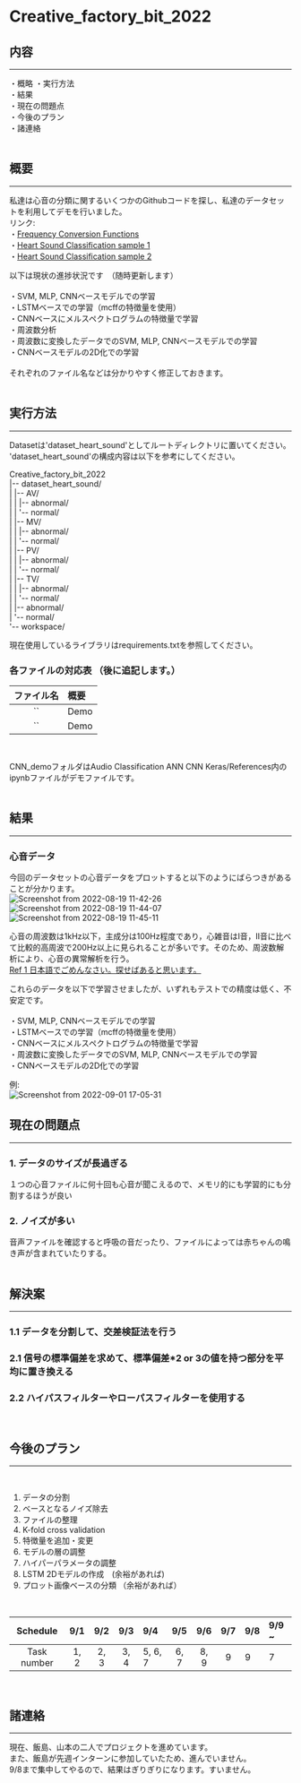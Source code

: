 # Creative_factory_bit_2022

## 内容
---
・概略
・実行方法    
・結果  
・現在の問題点  
・今後のプラン  
・諸連絡  
<br>

## 概要
---
私達は心音の分類に関するいくつかのGithubコードを探し、私達のデータセットを利用してデモを行いました。  
リンク:  
・[Frequency Conversion Functions](https://github.com/nicolaxs69/Phonocardiogram_Processing)  
・[Heart Sound Classification sample 1](https://github.com/aptr288/Heart_Sound_Classification)  
・[Heart Sound Classification sample 2](https://github.com/18D070001/Heart_sound_classification)  
  
以下は現状の進捗状況です　（随時更新します）  
<br>
・SVM, MLP, CNNベースモデルでの学習  
・LSTMベースでの学習（mcffの特徴量を使用）  
・CNNベースにメルスペクトログラムの特徴量で学習  
・周波数分析  
・周波数に変換したデータでのSVM, MLP, CNNベースモデルでの学習  
・CNNベースモデルの2D化での学習  
<br>
それぞれのファイル名などは分かりやすく修正しておきます。  
<br>

## 実行方法
---
Datasetは'dataset_heart_sound'としてルートディレクトリに置いてください。
'dataset_heart_sound'の構成内容は以下を参考にしてください。

Creative_factory_bit_2022<br>
|-- dataset_heart_sound/<br>
|	|-- AV/<br>
| |	|-- abnormal/<br>
| |	'-- normal/<br>
| |-- MV/<br>
| |	|-- abnormal/<br>
| |	'-- normal/<br>
| |-- PV/<br>
| |	|-- abnormal/<br>
| |	'-- normal/<br>
| |-- TV/<br>
| |	|-- abnormal/<br>
| |	'-- normal/<br>
| |-- abnormal/<br>
| '-- normal/<br>
'-- workspace/<br>

現在使用しているライブラリはrequirements.txtを参照してください。<br>
### 各ファイルの対応表 （後に追記します。）<br>
| ファイル名 | 概要 | 
| :---------:| :------------------ |
| `` | Demo | 
| `` | Demo | 
<br>

CNN_demoフォルダはAudio Classification ANN CNN Keras/References内のipynbファイルがデモファイルです。  
<br>

## 結果
---
### 心音データ
今回のデータセットの心音データをプロットすると以下のようにばらつきがあることが分かります。<br>
![Screenshot from 2022-08-19 11-42-26](https://user-images.githubusercontent.com/52558553/187862288-c509ddaa-35cb-490a-be8a-abfcd6a65d64.png)
![Screenshot from 2022-08-19 11-44-07](https://user-images.githubusercontent.com/52558553/187862311-51a80084-e7c5-4da5-976c-1035ee6003ea.png)
![Screenshot from 2022-08-19 11-45-11](https://user-images.githubusercontent.com/52558553/187862326-5229c973-eba3-4a2d-a4c5-e61dea5d0e58.png)

心音の周波数は1kHz以下，主成分は100Hz程度であり，心雑音はI音，II音に比べて比較的高周波で200Hz以上に見られることが多いです。そのため、周波数解析により、心音の異常解析を行う。  
[Ref 1 日本語でごめんなさい。探せばあると思います。](https://www.cst.nihon-u.ac.jp/research/gakujutu/53/pdf/M-20.pdf)  
 

これらのデータを以下で学習させましたが、いずれもテストでの精度は低く、不安定です。  
<br>
・SVM, MLP, CNNベースモデルでの学習  
・LSTMベースでの学習（mcffの特徴量を使用）  
・CNNベースにメルスペクトログラムの特徴量で学習  
・周波数に変換したデータでのSVM, MLP, CNNベースモデルでの学習  
・CNNベースモデルの2D化での学習  

例:  
![Screenshot from 2022-09-01 17-05-31](https://user-images.githubusercontent.com/52558553/187864502-3b8052d3-30ad-4a58-b3b8-cdd795c72446.png)
<br>

## 現在の問題点
---
### 1. データのサイズが長過ぎる  
１つの心音ファイルに何十回も心音が聞こえるので、メモリ的にも学習的にも分割するほうが良い
### 2. ノイズが多い  
音声ファイルを確認すると呼吸の音だったり、ファイルによっては赤ちゃんの鳴き声が含まれていたりする。  
<br>

## 解決案
---

### 1.1 データを分割して、交差検証法を行う
### 2.1 信号の標準偏差を求めて、標準偏差*2 or 3の値を持つ部分を平均に置き換える
### 2.2 ハイパスフィルターやローパスフィルターを使用する
<br>

## 今後のプラン
---
<br>

1. データの分割  
2. ベースとなるノイズ除去  
3. ファイルの整理  
4. K-fold cross validation  
5. 特徴量を追加・変更  
6. モデルの層の調整  
7. ハイパーパラメータの調整  
8. LSTM 2Dモデルの作成　(余裕があれば)  
9. プロット画像ベースの分類  （余裕があれば）  
<br>

| Schedule | 9/1 | 9/2 | 9/3 | 9/4 | 9/5 | 9/6 | 9/7 | 9/8 | 9/9 ~ |  
|:-----------:|:-----------:|:-----------:|:-----------:|:-----------|:-----------:|:-----------:|:-----------:|:-----------|:-----------|  
| Task number | 1, 2 | 2, 3 | 3, 4 | 5, 6, 7 | 6, 7 | 8, 9 | 9 | 9 | 7 |  
<br>

## 諸連絡
---
現在、飯島、山本の二人でプロジェクトを進めています。  
また、飯島が先週インターンに参加していたため、進んでいません。  
9/8まで集中してやるので、結果はぎりぎりになります。すいません。  
